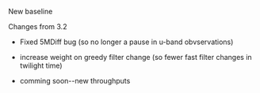 New baseline

Changes from 3.2

* Fixed 5MDiff bug (so no longer a pause in u-band obvservations)
* increase weight on greedy filter change (so fewer fast filter changes in twilight time)

* comming soon--new throughputs

